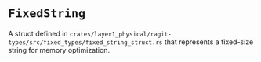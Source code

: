 # `FixedString`

A struct defined in `crates/layer1_physical/ragit-types/src/fixed_types/fixed_string_struct.rs` that represents a fixed-size string for memory optimization.